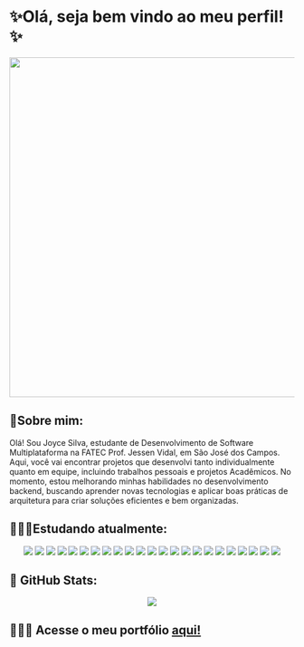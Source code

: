 <h1>✨Olá, seja bem vindo ao meu perfil!✨</h1>
<div align="center">
  <img src="https://cdnb.artstation.com/p/assets/images/images/024/858/699/original/pixel-jeff-divoom.gif?1583771904" width="600" >
</div>

<h2>📌Sobre mim: </h2>
  <p> Olá! Sou Joyce Silva, estudante de Desenvolvimento de Software Multiplataforma na FATEC Prof. Jessen Vidal, em São José dos Campos. Aqui, você vai encontrar projetos que desenvolvi tanto individualmente quanto em equipe, incluindo trabalhos pessoais e projetos Acadêmicos. No momento, estou melhorando minhas habilidades no desenvolvimento backend, buscando aprender novas tecnologias e aplicar boas práticas de arquitetura para criar soluções eficientes e bem organizadas.</p>
  
<h2>👩🏻‍💻Estudando atualmente: </h2>

<div align="center"/>
   <img src="https://img.shields.io/badge/HTML5-E34F26?style=for-the-badge&logo=html5&logoColor=white&color=450920"/>
   <img src="https://img.shields.io/badge/CSS3-1572B6?style=for-the-badge&logo=css3&logoColor=white&color=450920"/> 
   <img src="https://img.shields.io/badge/python-3670A0?style=for-the-badge&logo=python&logoColor=white&color=450920"/>
   <img src="https://img.shields.io/badge/figma-%23F24E1E.svg?style=for-the-badge&logo=figma&logoColor=white&color=450920"/>
   <img src="https://img.shields.io/badge/Flask-000000?style=for-the-badge&logo=flask&logoColor=white&color=450920"/>
   <img src="https://img.shields.io/badge/Bootstrap-563D7C?style=for-the-badge&logo=bootstrap&logoColor=white&color=450920"/>
  <img src="https://img.shields.io/badge/MySQL-000000?style=for-the-badge&logo=mysql&logoColor=white&color=450920"/>
   <img src="https://img.shields.io/badge/Git-E34F26?style=for-the-badge&logo=git&logoColor=white&color=450920"/>
    <img src="https://img.shields.io/badge/Amazon_AWS-232F3E?style=for-the-badge&logo=amazon-aws&logoColor=white&color=450920"/>
    <img src="https://img.shields.io/badge/Docker-2496ED?style=for-the-badge&logo=docker&logoColor=white&color=450920"/>
    <img src="https://img.shields.io/badge/JavaScript-F7DF1E?style=for-the-badge&logo=javascript&logoColor=white&color=450920"/>
    <img src="https://img.shields.io/badge/Node.js-43853D?style=for-the-badge&logo=node.js&logoColor=white&color=450920"/>
    <img src="https://img.shields.io/badge/TypeScript-007ACC?style=for-the-badge&logo=typescript&logoColor=white&color=450920"/>
    <img src="https://img.shields.io/badge/React-20232A?style=for-the-badge&logo=react&logoColor=white&color=450920"/>
    <img src="https://img.shields.io/badge/Java-ED8B00?style=for-the-badge&logo=java&logoColor=white&color=450920"/>
    <img src="https://img.shields.io/badge/Spring-6DB33F?style=for-the-badge&logo=spring&logoColor=white&color=450920"/>
    <img src="https://img.shields.io/badge/MongoDB-4EA94B?style=for-the-badge&logo=mongodb&logoColor=white&color=450920"/>
  <img src="https://img.shields.io/badge/cassandra-%231287B1.svg?style=for-the-badge&logo=apache-cassandra&logoColor=white&color=450920"/>
  <img src="https://img.shields.io/badge/Neo4j-008CC1?style=for-the-badge&logo=neo4j&logoColor=white&color=450920"/>
  <img src="https://img.shields.io/badge/redis-%23DD0031.svg?style=for-the-badge&logo=redis&logoColor=white&color=450920"/>
  <img src="https://img.shields.io/badge/Vercel-000000?style=for-the-badge&logo=vercel&logoColor=white&color=450920"/>
  <img src="https://img.shields.io/badge/Insomnia-black?style=for-the-badge&logo=insomnia&logoColor=white&color=450920"/>
  <img src="https://img.shields.io/badge/Linux-E34F26?style=for-the-badge&logo=linux&logoColor=white&color=450920"/>
  
</div>
</div>
<h2>👾 GitHub Stats: </h2> 
<div align="center"/>
  
![](https://github-readme-stats.vercel.app/api/top-langs/?username=joycesilvaaa&theme=blue-green&hide_border=false&include_all_commits=false&count_private=false&layout=compact)
</div>
<h2>👩🏻‍💻 Acesse o meu portfólio <a href="https://joycesilva.vercel.app/" target="_blank">aqui!</a></h2>


